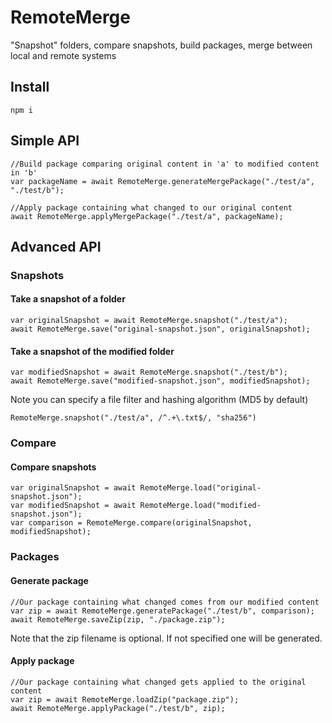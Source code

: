 # RemoteMerge
"Snapshot" folders, compare snapshots, build packages, merge between local and remote systems

## Install
```node
npm i
```

## Simple API
```node
//Build package comparing original content in 'a' to modified content in 'b'
var packageName = await RemoteMerge.generateMergePackage("./test/a", "./test/b");

//Apply package containing what changed to our original content
await RemoteMerge.applyMergePackage("./test/a", packageName);
```

## Advanced API

### Snapshots

#### Take a snapshot of a folder
```node
var originalSnapshot = await RemoteMerge.snapshot("./test/a");
await RemoteMerge.save("original-snapshot.json", originalSnapshot);
```

#### Take a snapshot of the modified folder
```node
var modifiedSnapshot = await RemoteMerge.snapshot("./test/b");
await RemoteMerge.save("modified-snapshot.json", modifiedSnapshot);
```

Note you can specify a file filter and hashing algorithm (MD5 by default)
```node
RemoteMerge.snapshot("./test/a", /^.+\.txt$/, "sha256")
```

### Compare

#### Compare snapshots
```node
var originalSnapshot = await RemoteMerge.load("original-snapshot.json");
var modifiedSnapshot = await RemoteMerge.load("modified-snapshot.json");
var comparison = RemoteMerge.compare(originalSnapshot, modifiedSnapshot);
```

### Packages

#### Generate package
```node
//Our package containing what changed comes from our modified content
var zip = await RemoteMerge.generatePackage("./test/b", comparison);
await RemoteMerge.saveZip(zip, "./package.zip");
```
Note that the zip filename is optional. If not specified one will be generated.

#### Apply package
```node
//Our package containing what changed gets applied to the original content
var zip = await RemoteMerge.loadZip("package.zip");
await RemoteMerge.applyPackage("./test/b", zip);
```